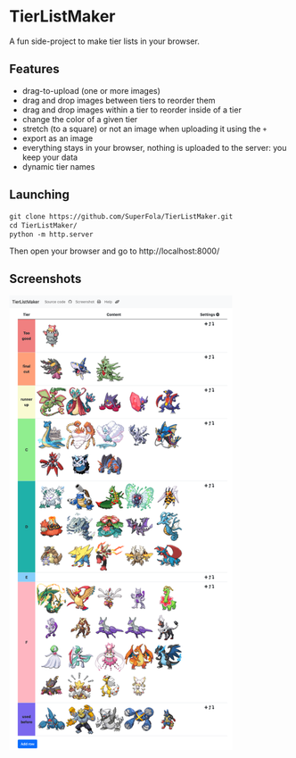 # TierListMaker

A fun side-project to make tier lists in your browser.

## Features

- drag-to-upload (one or more images)
- drag and drop images between tiers to reorder them
- drag and drop images within a tier to reorder inside of a tier
- change the color of a given tier
- stretch (to a square) or not an image when uploading it using the `+`
- export as an image
- everything stays in your browser, nothing is uploaded to the server: you keep your data
- dynamic tier names

## Launching

```shell
git clone https://github.com/SuperFola/TierListMaker.git
cd TierListMaker/
python -m http.server
```

Then open your browser and go to http://localhost:8000/

## Screenshots

<img src="./readme-graphics/inclement_emerald_megas.png" width="400px">
